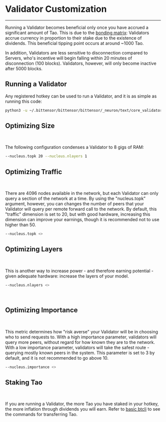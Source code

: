 # Validator Customization
---
Running a Validator becomes beneficial only once you have accrued a significant amount of Tao. This is due to the [bonding matrix](src/../Glossary.md#bonding-matrix): Validators accrue currency in proportion to their stake due to the existence of dividends.  This beneficial tipping point occurs at around ~1000 Tao. 
​

In addition, Validators are less sensitive to disconnection compared to Servers, who's incentive will begin falling within 20 minutes of disconnection (100 blocks). Validators, however, will only become inactive after 5000 blocks. 



## Running a Validator


Any registered hotkey can be used to run a Validator, and it is as simple as running this code: 


```bash
python3 -u ~/.bittensor/bittensor/bittensor/_neuron/text/core_validator/main.py --no_prompt --subtensor.network local --wallet.name <> --wallet.hotkey <>
```



## Optimizing Size 
​

The following configuration condenses a Validator to 8 gigs of RAM: 


```bash
--nucleus.topk 20 --nucleus.nlayers 1
```



## Optimizing Traffic 
​

There are 4096 nodes available in the network, but each Validator can only query a section of the network at a time. By using the "nucleus.topk" argument, however, you can changes the number of peers that your Validator will query per remote forward call to the network. By default, this "traffic" dimension is set to 20, but with good hardware, increasing this dimension can improve your earnings, though it is recommended not to use higher than 50. 


```bash
--nucleus.topk <>
```



## Optimizing Layers 
​

This is another way to increase power - and therefore earning potential - given adequate hardware: increase the layers of your model. 
​

```bash
--nucleus.nlayers <>
```
​


## Optimizing Importance 
​

This metric determines how "risk averse" your Validator will be in choosing who to send requests to. With a high importance parameter, validators will query more peers, without regard for how known they are to the network. With a low importance parameter, validators will take the safest route - querying mostly known peers in the system. This parameter is set to 3 by default, and it is not recommended to go above 10. 
​

```bash
--nucleus.importance <>
```



## Staking Tao
​

If you are running a Validator, the more Tao you have staked in your hotkey, the more inflation through dividends you will earn. Refer to [basic btcli](../cli/Basicbtcli.md) to see the commands for transferring Tao. 
​